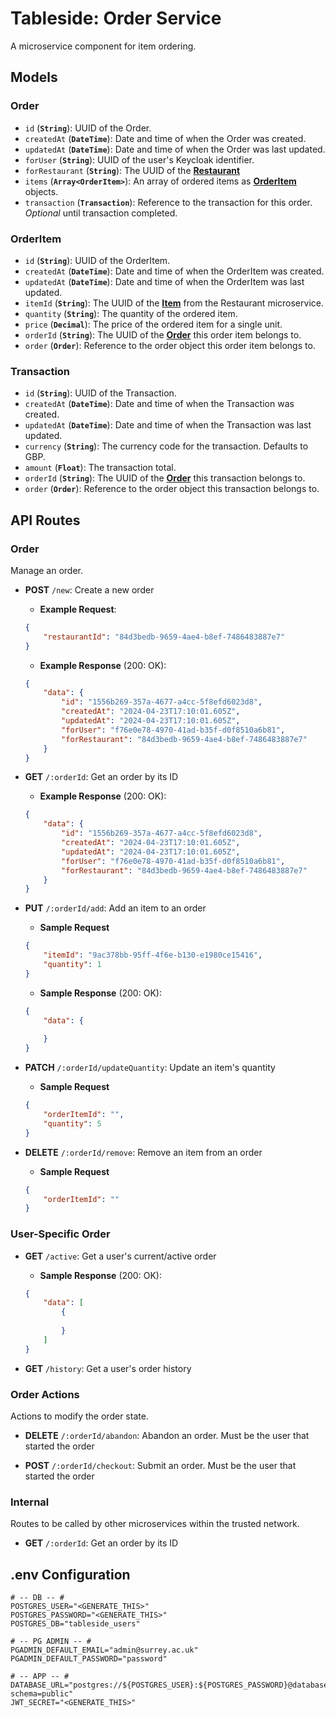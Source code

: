# Tableside: Order Service

A microservice component for item ordering.

## Models

### Order

- `id` (**`String`**): UUID of the Order.
- `createdAt` (**`DateTime`**):  Date and time of when the Order was created.
- `updatedAt` (**`DateTime`**): Date and time of when the Order was last updated.
- `forUser` (**`String`**): UUID of the user's Keycloak identifier.
- `forRestaurant` (**`String`**): The UUID of the [**Restaurant**](https://github.com/Table-Side/Restaurant#Restaurant)
- `items` (**`Array<OrderItem>`**): An array of ordered items as [**OrderItem**](#orderitem) objects.
- `transaction` (**`Transaction`**): Reference to the transaction for this order. _Optional_ until transaction completed.

### OrderItem

- `id` (**`String`**): UUID of the OrderItem.
- `createdAt` (**`DateTime`**): Date and time of when the OrderItem was created.
- `updatedAt` (**`DateTime`**): Date and time of when the OrderItem was last updated.
- `itemId` (**`String`**): The UUID of the [**Item**](https://github.com/Table-Side/Restaurant#Item) from the Restaurant microservice.
- `quantity` (**`String`**): The quantity of the ordered item.
- `price` (**`Decimal`**): The price of the ordered item for a single unit.
- `orderId` (**`String`**): The UUID of the [**Order**](#order) this order item belongs to.
- `order` (**`Order`**): Reference to the order object this order item belongs to.

### Transaction

- `id` (**`String`**): UUID of the Transaction.
- `createdAt` (**`DateTime`**): Date and time of when the Transaction was created.
- `updatedAt` (**`DateTime`**): Date and time of when the Transaction was last updated.
- `currency` (**`String`**): The currency code for the transaction. Defaults to GBP.
- `amount` (**`Float`**): The transaction total.
- `orderId` (**`String`**): The UUID of the [**Order**](#order) this transaction belongs to.
- `order` (**`Order`**): Reference to the order object this transaction belongs to.

## API Routes

### Order

Manage an order.

- **POST** `/new`: Create a new order

    - **Example Request**:
    
    ```json
    {
        "restaurantId": "84d3bedb-9659-4ae4-b8ef-7486483887e7"
    }
    ```

    - **Example Response** (200: OK):

    ```json
    {
        "data": {
            "id": "1556b269-357a-4677-a4cc-5f8efd6023d8",
            "createdAt": "2024-04-23T17:10:01.605Z",
            "updatedAt": "2024-04-23T17:10:01.605Z",
            "forUser": "f76e0e78-4970-41ad-b35f-d0f8510a6b81",
            "forRestaurant": "84d3bedb-9659-4ae4-b8ef-7486483887e7"
        }
    }
    ```

- **GET** `/:orderId`: Get an order by its ID

    - **Example Response** (200: OK):

    ```json
    {
        "data": {
            "id": "1556b269-357a-4677-a4cc-5f8efd6023d8",
            "createdAt": "2024-04-23T17:10:01.605Z",
            "updatedAt": "2024-04-23T17:10:01.605Z",
            "forUser": "f76e0e78-4970-41ad-b35f-d0f8510a6b81",
            "forRestaurant": "84d3bedb-9659-4ae4-b8ef-7486483887e7"
        }
    }
    ```

- **PUT** `/:orderId/add`: Add an item to an order

    - **Sample Request**

    ```json
    {
        "itemId": "9ac378bb-95ff-4f6e-b130-e1980ce15416",
        "quantity": 1
    }
    ```

    - **Sample Response** (200: OK):

    ```json
    {
        "data": {
            
        }
    }
    ```

- **PATCH** `/:orderId/updateQuantity`: Update an item's quantity

    - **Sample Request**

    ```json
    {
        "orderItemId": "",
        "quantity": 5
    }
    ```

- **DELETE** `/:orderId/remove`: Remove an item from an order

    - **Sample Request**
    
    ```json
    {
        "orderItemId": ""
    }
    ```

### User-Specific Order

- **GET** `/active`: Get a user's current/active order

    - **Sample Response** (200: OK):
    ```json
    {
        "data": [
            {
                
            }
        ]
    }
    ```

- **GET** `/history`: Get a user's order history

### Order Actions

Actions to modify the order state.

- **DELETE** `/:orderId/abandon`: Abandon an order. Must be the user that started the order

- **POST** `/:orderId/checkout`: Submit an order. Must be the user that started the order

### Internal 

Routes to be called by other microservices within the trusted network.

- **GET** `/:orderId`: Get an order by its ID






## .env Configuration
```dotenv
# -- DB -- #
POSTGRES_USER="<GENERATE_THIS>"
POSTGRES_PASSWORD="<GENERATE_THIS>"
POSTGRES_DB="tableside_users"

# -- PG ADMIN -- #
PGADMIN_DEFAULT_EMAIL="admin@surrey.ac.uk"
PGADMIN_DEFAULT_PASSWORD="password"

# -- APP -- #
DATABASE_URL="postgres://${POSTGRES_USER}:${POSTGRES_PASSWORD}@database:5432/${POSTGRES_DB}?schema=public"
JWT_SECRET="<GENERATE_THIS>"

```
